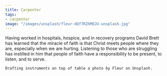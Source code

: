 ```yaml
---
title: Carpenter
tags:
- carpenter
image: "/images/unsplash/fleur-dQf7RZhMOJU-unsplash.jpg"
---
```

Having worked in hospitals, hospice, and in recovery programs David Brett has learned that the miracle of faith is that Christ meets people where they are, especially when we are hurting. Listening to those who are struggling has instilled in him that people of faith have a responsibility to be present, to listen, and to serve.
<!-- more -->
`Drafting instruments on top of table a photo by Fleur on Unsplash.`
